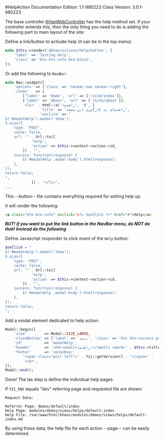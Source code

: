 #HelpAction
Documentation Edition: 1.1-980223
Class Version: 3.0.1-980223

The base controller [KHanWebController](controllers-khan-web.md) has the help method set. 
If your controller extends this, then the only thing you need to do is adding the following part to main layout of the site:

Define a link/button to activate help (it can be in the top menu):

```php
echo $this->render('@khan/actions/help/button', [
    'label' => 'Testing Help', 
    'class' => 'btn btn-info btn-block',
]);
```
Or add the following to `NavBar`:

```php
echo Nav::widget([
    'options' => ['class' => 'navbar-nav navbar-right'],
    'items'   => [
        ['label' => 'Home', 'url' => ['/site/index']],
        ['label' => 'About', 'url' => ['/site/about']],
        '<li>' . Html::a('راهنما', '#', [
                'title' => 'راهنمای به کارگیری این صفحه',
                'onclick' => "
$('#modalHelp').modal('show');
$.ajax({
    type: 'POST',
    cache: false,
    url: '" . Url::to([
            'help',
            'action' => $this->context->action->id,
        ]) . "',
    success: function(response) {
        $('#modalHelp .modal-body').html(response);
    },
});
return false;
",
            ]) . '</li>',
...
```

This --button-- file contains everything required for setting help up.

It will render the following:

```html
<a class="btn btn-info" onclick="<?= $onClick ?>" href="#">Help</a>
```

**_BUT! if you want to put the link button in the NavBar menu, do NOT do that!
Instead do the following_**

Define Javascript responder to click event of the `Help` button:

```php
$onClick = "
$('#modalHelp').modal('show');
$.ajax({
    type: 'POST',
    cache: false,
    url: '" . Url::to([
            'help',
            'action' => $this->context->action->id,
        ]) . "',
    success: function(response) {
        $('#modalHelp .modal-body').html(response);
    },
});
return false;
";
```

Add a modal element dedicated to help action:

```php
Modal::begin([
    'size'        => Modal::SIZE_LARGE,
    'closeButton' => ['label' => 'ببند', 'class' => 'btn btn-success pull-left'],
    'id'          => 'modalHelp',
    'header'      => '<h4><small>راهنما:</small> <mark>' . $this->title . '</mark></h4>',
    'footer'      => '<p>&nbsp;' .
        '<span class="pull-left">' . Yii::getVersion() . '</span>' .
        '</p>',
]);
Modal::end();
```
Done! The las step is define the individual help pages.


If `YII_ENV` equals "dev" referring page and requested file are shown:

```text
Request Data:

Referrer Page: demos/default/index
Help Page: modules/demos/views/helps/default-index
Help File: /var/www/html/khans/modules/demos/views/helps/default-index.md
```

By using these data, the help file for each action --page-- can be easily determined.
